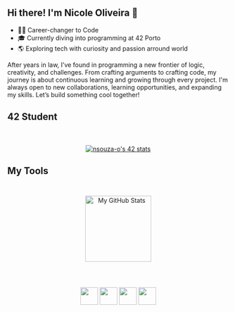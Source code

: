 ## Hi there! I'm Nicole Oliveira 🌟

- 👩‍💻 Career-changer to Code
- 🎓 Currently diving into programming at 42 Porto
- 🌎 Exploring tech with curiosity and passion arround world 

After years in law, I’ve found in programming a new frontier of logic, creativity, and challenges. From crafting arguments to crafting code, my journey is about continuous learning and growing through every project. I'm always open to new collaborations, learning opportunities, and expanding my skills. Let’s build something cool together!
</div>
  
  ## 42 Student
 
<div> 
<div>
  <br>
  <br>
</div>
<div align="center">
<a href="https://github.com/oakoudad/badge42"><img src="https://badge.mediaplus.ma/starryblue/nsouza-o" alt="nsouza-o's 42 stats" /></a>
</div>
  </div>
  
  ## My Tools
 
<div> 
<div align="center">
  <br>
<img src="https://github-readme-stats.vercel.app/api/top-langs/?username=nicoleoliveiraa&layout=compact&theme=synthwave&count_private=true" style="margin: 10px" alt="My GitHub Stats" height="150px"/>
</div>
<div>
  <br>
  <br>
</div>
<p align="center">
<img src="https://cdn.jsdelivr.net/gh/devicons/devicon@latest/icons/c/c-original.svg" width="40" height="40"/>
<img src="https://cdn.jsdelivr.net/gh/devicons/devicon@latest/icons/cplusplus/cplusplus-original.svg" width="40" height="40"/>
<img src="https://cdn.jsdelivr.net/gh/devicons/devicon@latest/icons/html5/html5-original.svg" width="40" height="40"/>
<img src="https://cdn.jsdelivr.net/gh/devicons/devicon@latest/icons/css3/css3-original.svg" width="40" height="40"/>
</p>
          
          
          
          
          
